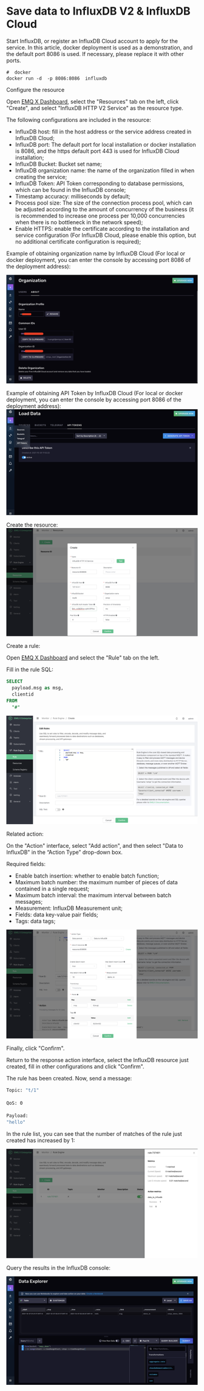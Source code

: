 # Save data to InfluxDB V2 & InfluxDB Cloud

Start InfluxDB, or register an InfluxDB Cloud account to apply for the service.
In this article, docker deployment is used as a demonstration, and the default port 8086 is used. If necessary, please replace it with other ports.

 ```shell
#  docker
docker run -d  -p 8086:8086  influxdb
 ```

Configure the resource

Open [EMQ X Dashboard](http://127.0.0.1:18083/#/rules), select the "Resources" tab on the left, click "Create", and select "InfluxDB HTTP V2 Service" as the resource type.

The following configurations are included in the resource:

- InfluxDB host: fill in the host address or the service address created in InfluxDB Cloud;
- InfluxDB port: The default port for local installation or docker installation is 8086, and the https default port 443 is used for InfluxDB Cloud installation;
- InfluxDB Bucket: Bucket set name;
- InfluxDB organization name: the name of the organization filled in when creating the service;
- InfluxDB Token: API Token corresponding to database permissions, which can be found in the InfluxDB console;
- Timestamp accuracy: milliseconds by default;
- Process pool size: The size of the connection process pool, which can be adjusted according to the amount of concurrency of the business (it is recommended to increase one process per 10,000 concurrencies when there is no bottleneck in the network speed);
- Enable HTTPS: enable the certificate according to the installation and service configuration (For InfluxDB Cloud, please enable this option, but no additional certificate configuration is required);

Example of obtaining organization name by InfluxDB Cloud (For local or docker deployment, you can enter the console by accessing port 8086 of the deployment address):

![image](.\assets\rule-engine\influxdbv2_get_orgname_demo.png)

Example of obtaining API Token by InfluxDB Cloud (For local or docker deployment, you can enter the console by accessing port 8086 of the deployment address):
![image](.\assets\rule-engine\influxdbv2_get_api_token_demo.png)

Create the resource:
![image](.\assets\rule-engine\influxdbv2_create_resource.png)

Create a rule:

Open [EMQ X Dashboard](http://127.0.0.1:18083/#/rules) and select the "Rule" tab on the left.

Fill in the rule SQL:

```SQL
SELECT
  payload.msg as msg,
  clientid
FROM
  "#"
```

![image](.\assets\rule-engine\influxdbv2_create_rule.png )

Related action:

On the "Action" interface, select "Add action", and then select "Data to InfluxDB" in the “Action Type” drop-down box.

Required fields:

- Enable batch insertion: whether to enable batch function;
- Maximum batch number: the maximum number of pieces of data contained in a single request;
- Maximum batch interval: the maximum interval between batch messages;
- Measurement: InfluxDB Measurement unit;
- Fields: data key-value pair fields;
- Tags: data tags;

![image](.\assets\rule-engine\influxdbv2_create_action.png )

Finally, click "Confirm".

Return to the response action interface, select the InfluxDB resource just created, fill in other configurations and click "Confirm".

The rule has been created. Now, send a message:

```bash
Topic: "t/1"

QoS: 0

Payload:
"hello"
```

In the rule list, you can see that the number of matches of the rule just created has increased by 1:

![image](.\assets\rule-engine\influxdbv2_rule_run.png)

Query the results in the InfluxDB console:

![image](.\assets\rule-engine\influxdbv2_result.png)

